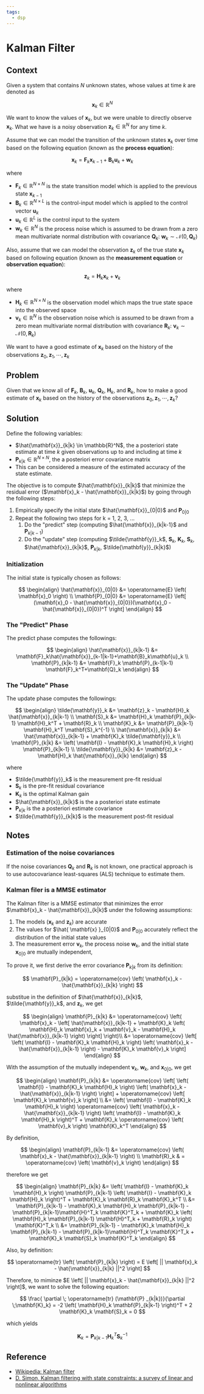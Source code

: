 ```yaml
---
tags:
  - dsp
---
```


# Kalman Filter

## Context

Given a system that contains $N$ unknown states, whose values at time $k$ are denoted as

$$
\mathbf{x}_k \in \mathbb{R}^N
$$

We want to know the values of $\mathbf{x}_k$, but we were unable to directly observe $\mathbf{x}_k$. What we have is a noisy observation $\mathbf{z}_k \in \mathbb{R}^N$ for any time $k$. 

Assume that we can model the transition of the unknown states $\mathbf{x}_k$ over time based on the following equation (known as the **process equation**):

$$
\mathbf{x}_k = \mathbf{F}_k\mathbf{x}_{k-1} + \mathbf{B}_k\mathbf{u}_k + \mathbf{w}_k
$$

where

* $\mathbf{F}_k \in \mathbb{R}^{N \times N}$ is the state transition model which is applied to the previous state $\mathbf{x}_{k-1}$
* $\mathbf{B}_k \in \mathbb{R}^{N \times L}$ is the control-input model which is applied to the control vector $\mathbf{u}_k$
* $\mathbf{u}_k \in \mathbb{R}^L$ is the control input to the system
* $\mathbf{w}_k \in \mathbb{R}^N$ is the process noise which is assumed to be drawn from a zero mean multivariate normal distribution with covariance $\mathbf{Q}_k$: $\mathbf{w}_k \sim \mathcal {N} \left(0,\mathbf{Q}_{k}\right)$

Also, assume that we can model the observation $\mathbf{z}_k$ of the true state $\mathbf{x}_k$ based on following equation (known as the **measurement equation** or **observation equation**):

$$
\mathbf{z}_k = \mathbf{H}_k \mathbf{x}_k + \mathbf{v}_k
$$

where

* $\mathbf{H}_k \in \mathbb{R}^{N \times N}$ is the observation model which maps the true state space into the observed space
* $\mathbf{v}_k \in \mathbb{R}^N$ is the observation noise which is assumed to be drawn from a zero mean multivariate normal distribution with covariance $\mathbf{R}_k$: $\mathbf{v}_k \sim \mathcal {N} \left(0,\mathbf{R}_{k}\right)$

We want to have a good estimate of $\mathbf{x}_k$ based on the history of the observations $\mathbf{z}_0, \mathbf{z}_1, \cdots, \mathbf{z}_k$

## Problem

Given that we know all of $\mathbf{F}_k$, $\mathbf{B}_k$, $\mathbf{u}_k$, $\mathbf{Q}_k$, $\mathbf{H}_k$, and $\mathbf{R}_k$, how to make a good estimate of $\mathbf{x}_k$ based on the history of the observations $\mathbf{z}_0, \mathbf{z}_1, \cdots, \mathbf{z}_k$?

## Solution

Define the following variables:

* $\hat{\mathbf{x}}_{k|k} \in \mathbb{R}^N$, the a posteriori state estimate at time $k$ given observations up to and including at time $k$
* $\mathbf{P}_{k|k} \in \mathbb{R}^{N \times N}$, the a posteriori error covariance matrix
 * This can be considered a measure of the estimated accuracy of the state estimate.

The objective is to compute $\hat{\mathbf{x}}_{k|k}$ that minimize the residual error ($\mathbf{x}_k - \hat{\mathbf{x}}_{k|k}$) by going through the following steps:

1. Empirically specify the initial state $\hat{\mathbf{x}}_{0|0}$ and $\mathbf{P}_{0|0}$
2. Repeat the following two steps for k = 1, 2, 3, ...
   1. Do the "predict" step (computing $\hat{\mathbf{x}}_{k|k-1}$ and $\mathbf{P}_{k|k-1}$)
   2. Do the "update" step (computing $\tilde{\mathbf{y}}_k$, $\mathbf{S}_k$, $\mathbf{K}_k$, $\mathbf{S}_k$, $\hat{\mathbf{x}}_{k|k}$, $\mathbf{P}_{k|k}$, $\tilde{\mathbf{y}}_{k|k}$)

### Initialization

The initial state is typically chosen as follows:

$$
\begin{align}
\hat{\mathbf{x}}_{0|0} &= \operatorname{E} \left( \mathbf{x}_0 \right) \\
\mathbf{P}_{0|0} &= \operatorname{E} \left[ (\mathbf{x}_0 - \hat{\mathbf{x}}_{0|0})(\mathbf{x}_0 - \hat{\mathbf{x}}_{0|0})^T \right]
\end{align}
$$

### The "Predict" Phase

The predict phase computes the followings:

$$
\begin{align}
\hat{\mathbf{x}}_{k|k-1} &= \mathbf{F}_k\hat{\mathbf{x}}_{k-1|k-1}+\mathbf{B}_k\mathbf{u}_k \\
\mathbf{P}_{k|k-1} &= \mathbf{F}_k \mathbf{P}_{k-1|k-1} \mathbf{F}_k^T+\mathbf{Q}_k
\end{align}
$$

### The "Update" Phase

The update phase computes the followings:

$$
\begin{align}
\tilde{\mathbf{y}}_k &= \mathbf{z}_k - \mathbf{H}_k \hat{\mathbf{x}}_{k|k-1} \\
\mathbf{S}_k &= \mathbf{H}_k \mathbf{P}_{k|k-1} \mathbf{H}_k^T + \mathbf{R}_k \\
\mathbf{K}_k &= \mathbf{P}_{k|k-1}  \mathbf{H}_k^T  \mathbf{S}_k^{-1} \\
\hat{\mathbf{x}}_{k|k} &= \hat{\mathbf{x}}_{k|k-1} + \mathbf{K}_k \tilde{\mathbf{y}}_k \\
\mathbf{P}_{k|k} &= \left( \mathbf{I} - \mathbf{K}_k \mathbf{H}_k  \right) \mathbf{P}_{k|k-1} \\
\tilde{\mathbf{y}}_{k|k} &= \mathbf{z}_k - \mathbf{H}_k  \hat{\mathbf{x}}_{k|k}
\end{align}
$$

where

* $\tilde{\mathbf{y}}_k$ is the measurement pre-fit residual
* $\mathbf{S}_k$ is the pre-fit residual covariance
* $\mathbf{K}_k$ is the optimal Kalman gain
* $\hat{\mathbf{x}}_{k|k}$ is the a posteriori state estimate
* $\mathbf{P}_{k|k}$ is the a posteriori estimate covariance
* $\tilde{\mathbf{y}}_{k|k}$ is the measurement post-fit residual

## Notes

### Estimation of the noise covariances

If the noise covariances $\mathbf{Q}_k$ and $\mathbf{R}_k$ is not known, one practical approach is to use autocovariance least-squares (ALS) technique to estimate them.

### Kalman filer is a MMSE estimator

The Kalman filter is a MMSE estimator that minimizes the error $\mathbf{x}_k - \hat{\mathbf{x}}_{k|k}$ under the following assumptions:

1. The models ($\mathbf{x}_k$ and $\mathbf{z}_k$) are accurate
2. The values for $\hat{ \mathbf{x} }_{0|0}$ and $\mathbf{P}_{0|0}$ accurately reflect the distribution of the initial state values
3. The measurement error $\mathbf{v}_k$, the process noise $\mathbf{w}_k$, and the initial state $\mathbf{x}_{0|0}$ are mutually independent,

To prove it, we first derive the error covariance $\mathbf{P}_{k|k}$ from its definition:

$$
\mathbf{P}_{k|k} = \operatorname{cov} \left( \mathbf{x}_k - \hat{\mathbf{x}}_{k|k} \right)
$$

substitue in the definition of $\hat{\mathbf{x}}_{k|k}$, $\tilde{\mathbf{y}}_k$, and $\mathbf{z}_k$, we get

$$
\begin{align}
\mathbf{P}_{k|k} &= \operatorname{cov} 
\left( 
    \mathbf{x}_k - 
    \left[ 
        \hat{\mathbf{x}}_{k|k-1} + \mathbf{K}_k 
        \left( 
            \mathbf{H}_k \mathbf{x}_k + 
            \mathbf{v}_k  - 
            \mathbf{H}_k \hat{\mathbf{x}}_{k|k-1}
        \right)
    \right]
\right)\\
&= \operatorname{cov} 
\left[
    \left( \mathbf{I} - \mathbf{K}_k \mathbf{H}_k \right) 
    \left( \mathbf{x}_k - \hat{\mathbf{x}}_{k|k-1} \right) - 
    \mathbf{K}_k \mathbf{v}_k
\right]
\end{align}
$$

With the assumption of the mutually independent $\mathbf{v}_k$, $\mathbf{w}_k$, and $\mathbf{x}_{0|0}$, we get

$$
\begin{align}
\mathbf{P}_{k|k} &= \operatorname{cov} 
\left[ 
    \left( \mathbf{I} - \mathbf{K}_k \mathbf{H}_k \right) 
    \left( \mathbf{x}_k - \hat{\mathbf{x}}_{k|k-1} \right)
\right] + 
\operatorname{cov} \left[  \mathbf{K}_k \mathbf{v}_k \right] \\
&= \left( \mathbf{I} - \mathbf{K}_k \mathbf{H}_k \right) \operatorname{cov} \left( \mathbf{x}_k - \hat{\mathbf{x}}_{k|k-1} \right) 
\left( \mathbf{I} - \mathbf{K}_k \mathbf{H}_k \right)^T + 
\mathbf{K}_k \operatorname{cov} \left( \mathbf{v}_k \right) \mathbf{K}_k^T
\end{align}
$$

By definition,

$$
\begin{align}
\mathbf{P}_{k|k-1} &= \operatorname{cov} \left( \mathbf{x}_k - \hat{\mathbf{x}}_{k|k-1} \right) \\
\mathbf{R}_k & = \operatorname{cov} \left( \mathbf{v}_k \right)
\end{align}
$$

therefore we get

$$
\begin{align}
\mathbf{P}_{k|k} &= 
\left( \mathbf{I} - \mathbf{K}_k \mathbf{H}_k \right)
\mathbf{P}_{k|k-1}
\left( \mathbf{I} - \mathbf{K}_k \mathbf{H}_k \right)^T + 
\mathbf{K}_k \mathbf{R}_k \mathbf{K}_k^T \\
&=
\mathbf{P}_{k|k-1} - 
\mathbf{K}_k \mathbf{H}_k \mathbf{P}_{k|k-1} - 
\mathbf{P}_{k|k-1}\mathbf{H}^T_k \mathbf{K}^T_k + 
\mathbf{K}_k \left( \mathbf{H}_k \mathbf{P}_{k|k-1} \mathbf{H}^T_k + \mathbf{R}_k \right) \mathbf{K}^T_k \\
&=
\mathbf{P}_{k|k-1} - 
\mathbf{K}_k \mathbf{H}_k \mathbf{P}_{k|k-1} - 
\mathbf{P}_{k|k-1}\mathbf{H}^T_k \mathbf{K}^T_k + 
\mathbf{K}_k \mathbf{S}_k \mathbf{K}^T_k
\end{align}
$$

Also, by definition:

$$
\operatorname{tr} \left( \mathbf{P}_{k|k} \right) = E \left[ || \mathbf{x}_k - \hat{\mathbf{x}}_{k|k} ||^2  \right]
$$

Therefore, to miminze $E \left[ || \mathbf{x}_k - \hat{\mathbf{x}}_{k|k} ||^2 \right]$, we want to solve the following equation:

$$
\frac{ \partial \; \operatorname{tr} (\mathbf{P} _{k|k})}{\partial \;\mathbf{K}_k} = -2 \left( \mathbf{H}_k \mathbf{P}_{k|k-1} \right)^T +  2 \mathbf{K}_k \mathbf{S}_k = 0
$$

which yields

$$
\mathbf{K}_k = \mathbf{P}_{k|k-1} \mathbf{H}^T_k \mathbf{S}^{-1}_k
$$

## Reference

* [Wikipedia: Kalman filter](https://en.wikipedia.org/wiki/Kalman_filter)
* [D. Simon, Kalman filtering with state constraints: a survey of linear and nonlinear algorithms](https://academic.csuohio.edu/simond/pubs/IETKalman.pdf)
